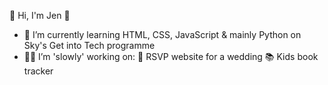 👋 Hi, I'm Jen 🦊
- 🌱 I’m currently learning HTML, CSS, JavaScript & mainly Python on Sky's Get into Tech programme
- 👩‍💻 I’m 'slowly' working on:
     💐 RSVP website for a wedding
     📚 Kids book tracker
  
